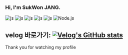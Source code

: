 ### Hi, I'm SukWon JANG.

![js](https://img.shields.io/badge/HTML5-E34F26?style=for-the-badge&logo=html5&logoColor=white) ![js](https://img.shields.io/badge/CSS-239120?&style=for-the-badge&logo=css3&logoColor=white) ![js](https://img.shields.io/badge/JavaScript-F7DF1E?style=for-the-badge&logo=JavaScript&logoColor=white) ![js](https://img.shields.io/badge/TypeScript-007ACC?style=for-the-badge&logo=typescript&logoColor=white) ![js](https://img.shields.io/badge/React-20232A?style=for-the-badge&logo=react&logoColor=61DAFB) ![Node.js](https://img.shields.io/badge/Node.js-339933?style=for-the-badge&logo=nodedotjs&logoColor=white)

## velog 바로가기: [![Velog's GitHub stats](https://velog-readme-stats.vercel.app/api/badge?name=aquaman122)](https://velog.io/@aquaman122/posts)

Thank you for watching my profile
